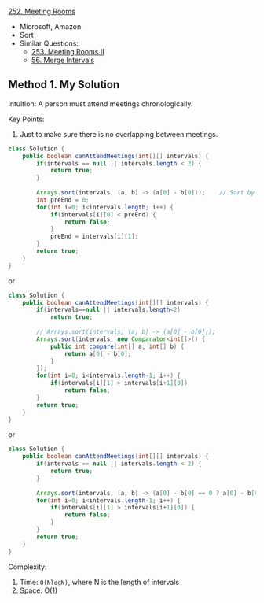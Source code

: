 [252. Meeting Rooms](https://leetcode.com/problems/meeting-rooms/)

* Microsoft, Amazon
* Sort
* Similar Questions:
    * [253. Meeting Rooms II](https://leetcode.com/problems/meeting-rooms-ii/)
    * [56. Merge Intervals](https://leetcode.com/problems/merge-intervals/)


## Method 1. My Solution
Intuition: A person must attend meetings chronologically.

Key Points:
1. Just to make sure there is no overlapping between meetings.
```java
class Solution {
    public boolean canAttendMeetings(int[][] intervals) {
        if(intervals == null || intervals.length < 2) {
            return true;
        }
        
        Arrays.sort(intervals, (a, b) -> (a[0] - b[0]));    // Sort by the start time
        int preEnd = 0;
        for(int i=0; i<intervals.length; i++) {
            if(intervals[i][0] < preEnd) {
                return false;
            }
            preEnd = intervals[i][1];
        }
        return true;
    }
}
```

or 

```java
class Solution {
    public boolean canAttendMeetings(int[][] intervals) {
        if(intervals==null || intervals.length<2)
            return true;
        
        // Arrays.sort(intervals, (a, b) -> (a[0] - b[0]));
        Arrays.sort(intervals, new Comparator<int[]>() {
            public int compare(int[] a, int[] b) {
                return a[0] - b[0];
            }
        });
        for(int i=0; i<intervals.length-1; i++) {
            if(intervals[i][1] > intervals[i+1][0])
                return false;
        }
        return true;
    }
}
```

or 

```java
class Solution {
    public boolean canAttendMeetings(int[][] intervals) {
        if(intervals == null || intervals.length < 2) {
            return true;
        }
        
        Arrays.sort(intervals, (a, b) -> (a[0] - b[0] == 0 ? a[0] - b[0] : a[1] - b[1]));
        for(int i=0; i<intervals.length-1; i++) {
            if(intervals[i][1] > intervals[i+1][0]) {
                return false;
            }
        }
        return true;
    }
}
```

Complexity:
1. Time: `O(NlogN)`, where N is the length of intervals
2. Space: O(1)

